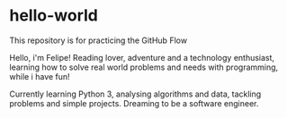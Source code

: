 # hello-world
This repository is for practicing the GitHub Flow

Hello, i'm Felipe! Reading lover, adventure and a technology enthusiast, learning how to solve real world problems and needs with programming, while i have fun!

Currently learning Python 3, analysing algorithms and data, tackling problems and simple projects. Dreaming to be a software engineer.
